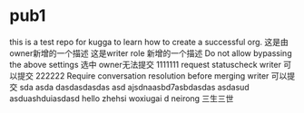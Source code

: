 # pub1
this is a test repo for kugga to learn how to create a successful org.
这是由owner新增的一个描述
这是writer role 新增的一个描述
Do not allow bypassing the above settings   选中  owner无法提交
1111111  request statuscheck   writer   可以提交
222222   Require conversation resolution before merging   writer  可以提交
sda asda dasdasdasdas 
asd ajsdnaasbd7asbdasdas
asdasud asduashduiasdasd 
hello  zhehsi  woxiugai d neirong 
三生三世
